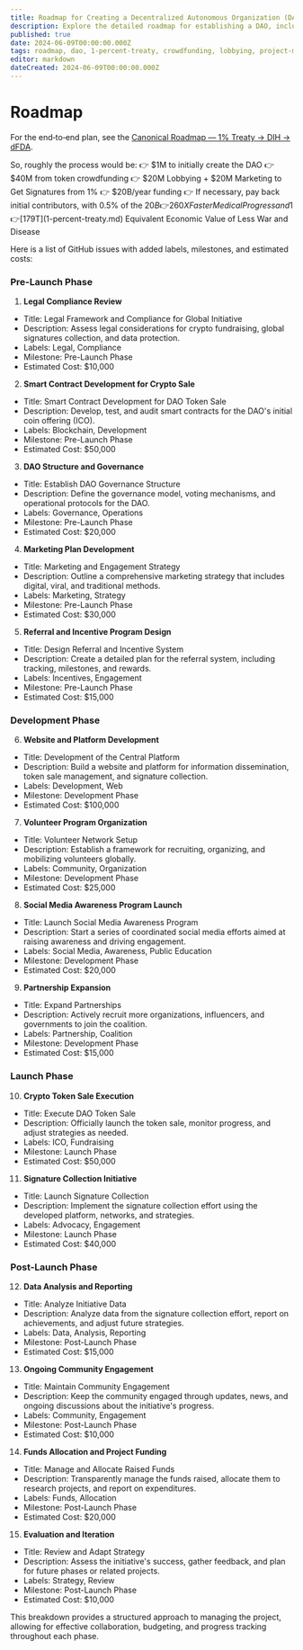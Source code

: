 ```yaml
---
title: Roadmap for Creating a Decentralized Autonomous Organization (DAO)
description: Explore the detailed roadmap for establishing a DAO, including crowdfunding strategies, lobbying efforts, and post-launch activities.
published: true
date: 2024-06-09T00:00:00.000Z
tags: roadmap, dao, 1-percent-treaty, crowdfunding, lobbying, project-management
editor: markdown
dateCreated: 2024-06-09T00:00:00.000Z
---
```


# Roadmap

For the end‑to‑end plan, see the [Canonical Roadmap — 1% Treaty → DIH → dFDA](../roadmap.md).

So, roughly the process would be:
👉 $1M to initially create the DAO
👉 $40M from token crowdfunding
👉 $20M Lobbying + $20M Marketing to Get Signatures from 1%
👉 $20B/year funding
👉 If necessary, pay back initial contributors, with 0.5% of the $20B
👉 260X Faster Medical Progress and 1% Less War
👉 [$179T](1-percent-treaty.md) Equivalent Economic Value of Less War and Disease

Here is a list of GitHub issues with added labels, milestones, and estimated costs:

### Pre-Launch Phase

1. **Legal Compliance Review**

- Title: Legal Framework and Compliance for Global Initiative
- Description: Assess legal considerations for crypto fundraising, global signatures collection, and data protection.
- Labels: Legal, Compliance
- Milestone: Pre-Launch Phase
- Estimated Cost: $10,000

2. **Smart Contract Development for Crypto Sale**

- Title: Smart Contract Development for DAO Token Sale
- Description: Develop, test, and audit smart contracts for the DAO's initial coin offering (ICO).
- Labels: Blockchain, Development
- Milestone: Pre-Launch Phase
- Estimated Cost: $50,000

3. **DAO Structure and Governance**

- Title: Establish DAO Governance Structure
- Description: Define the governance model, voting mechanisms, and operational protocols for the DAO.
- Labels: Governance, Operations
- Milestone: Pre-Launch Phase
- Estimated Cost: $20,000

4. **Marketing Plan Development**

- Title: Marketing and Engagement Strategy
- Description: Outline a comprehensive marketing strategy that includes digital, viral, and traditional methods.
- Labels: Marketing, Strategy
- Milestone: Pre-Launch Phase
- Estimated Cost: $30,000

5. **Referral and Incentive Program Design**

- Title: Design Referral and Incentive System
- Description: Create a detailed plan for the referral system, including tracking, milestones, and rewards.
- Labels: Incentives, Engagement
- Milestone: Pre-Launch Phase
- Estimated Cost: $15,000

### Development Phase

6. **Website and Platform Development**

- Title: Development of the Central Platform
- Description: Build a website and platform for information dissemination, token sale management, and signature collection.
- Labels: Development, Web
- Milestone: Development Phase
- Estimated Cost: $100,000

7. **Volunteer Program Organization**

- Title: Volunteer Network Setup
- Description: Establish a framework for recruiting, organizing, and mobilizing volunteers globally.
- Labels: Community, Organization
- Milestone: Development Phase
- Estimated Cost: $25,000

8. **Social Media Awareness Program Launch**

- Title: Launch Social Media Awareness Program
- Description: Start a series of coordinated social media efforts aimed at raising awareness and driving engagement.
- Labels: Social Media, Awareness, Public Education
- Milestone: Development Phase
- Estimated Cost: $20,000

9. **Partnership Expansion**

- Title: Expand Partnerships
- Description: Actively recruit more organizations, influencers, and governments to join the coalition.
- Labels: Partnership, Coalition
- Milestone: Development Phase
- Estimated Cost: $15,000

### Launch Phase

10. **Crypto Token Sale Execution**

- Title: Execute DAO Token Sale
- Description: Officially launch the token sale, monitor progress, and adjust strategies as needed.
- Labels: ICO, Fundraising
- Milestone: Launch Phase
- Estimated Cost: $50,000

11. **Signature Collection Initiative**

- Title: Launch Signature Collection
- Description: Implement the signature collection effort using the developed platform, networks, and strategies.
- Labels: Advocacy, Engagement
- Milestone: Launch Phase
- Estimated Cost: $40,000

### Post-Launch Phase

12. **Data Analysis and Reporting**

- Title: Analyze Initiative Data
- Description: Analyze data from the signature collection effort, report on achievements, and adjust future strategies.
- Labels: Data, Analysis, Reporting
- Milestone: Post-Launch Phase
- Estimated Cost: $15,000

13. **Ongoing Community Engagement**

- Title: Maintain Community Engagement
- Description: Keep the community engaged through updates, news, and ongoing discussions about the initiative's progress.
- Labels: Community, Engagement
- Milestone: Post-Launch Phase
- Estimated Cost: $10,000

14. **Funds Allocation and Project Funding**

- Title: Manage and Allocate Raised Funds
- Description: Transparently manage the funds raised, allocate them to research projects, and report on expenditures.
- Labels: Funds, Allocation
- Milestone: Post-Launch Phase
- Estimated Cost: $20,000

15. **Evaluation and Iteration**

- Title: Review and Adapt Strategy
- Description: Assess the initiative's success, gather feedback, and plan for future phases or related projects.
- Labels: Strategy, Review
- Milestone: Post-Launch Phase
- Estimated Cost: $10,000

This breakdown provides a structured approach to managing the project, allowing for effective collaboration, budgeting, and progress tracking throughout each phase.
